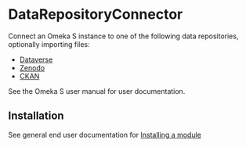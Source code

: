 # DataRepositoryConnector

Connect an Omeka S instance to one of the following data repositories, optionally importing files:

- [Dataverse](https://dataverse.org)
- [Zenodo](https://zenodo.org)
- [CKAN](https://ckan.org)

See the Omeka S user manual for user documentation.

## Installation

See general end user documentation for [Installing a module](http://omeka.org/s/docs/user-manual/modules/#installing-modules)
